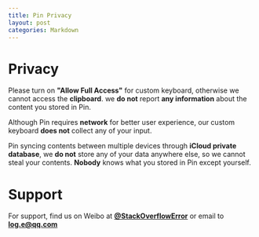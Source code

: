 ```yaml
---
title: Pin Privacy
layout: post
categories: Markdown
---
```


# Privacy
Please turn on **"Allow Full Access"** for custom keyboard, otherwise we cannot access the **clipboard**. we **do not** report **any information** about the content you stored in Pin.

Although Pin requires **network** for better user experience, our custom keyboard **does not** collect any of your input.

Pin syncing contents between multiple devices through **iCloud private database**, we **do not** store any of your data anywhere else, so we cannot steal your contents. **Nobody** knows what you stored in Pin except yourself.

# Support
For support, find us on Weibo at **[@StackOverflowError](http://weibo.com/0x00eeee)** or email to **[log.e@qq.com](mailto:log.e@qq.com)**
